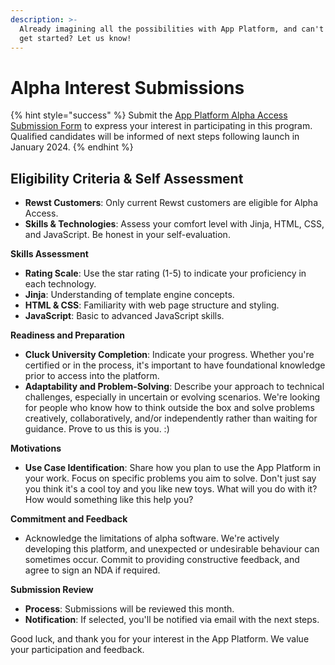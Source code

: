 ```yaml
---
description: >-
  Already imagining all the possibilities with App Platform, and can't wait to
  get started? Let us know!
---
```


# Alpha Interest Submissions

{% hint style="success" %}
Submit the [App Platform Alpha Access Submission Form](https://app.rewst.io/form/018ba558-4a40-72ab-961a-bafb3fc89673) to express your interest in participating in this program. Qualified candidates will be informed of next steps following launch in January 2024.
{% endhint %}

## **Eligibility Criteria & Self Assessment**

* **Rewst Customers**: Only current Rewst customers are eligible for Alpha Access.
* **Skills & Technologies**: Assess your comfort level with Jinja, HTML, CSS, and JavaScript. Be honest in your self-evaluation.

**Skills Assessment**

* **Rating Scale**: Use the star rating (1-5) to indicate your proficiency in each technology.
* **Jinja**: Understanding of template engine concepts.
* **HTML & CSS**: Familiarity with web page structure and styling.
* **JavaScript**: Basic to advanced JavaScript skills.

**Readiness and Preparation**

* **Cluck University Completion**: Indicate your progress. Whether you're certified or in the process, it's important to have foundational knowledge prior to access into the platform.
* **Adaptability and Problem-Solving**: Describe your approach to technical challenges, especially in uncertain or evolving scenarios. We're looking for people who know how to think outside the box and solve problems creatively, collaboratively, and/or independently rather than waiting for guidance. Prove to us this is you. :)&#x20;

**Motivations**

* **Use Case Identification**: Share how you plan to use the App Platform in your work. Focus on specific problems you aim to solve. Don't just say you think it's a cool toy and you like new toys. What will you do with it? How would something like this help you?

**Commitment and Feedback**

* Acknowledge the limitations of alpha software. We're actively developing this platform, and unexpected or undesirable behaviour can sometimes occur. Commit to providing constructive feedback, and agree to sign an NDA if required.

**Submission Review**

* **Process**: Submissions will be reviewed this month.
* **Notification**: If selected, you'll be notified via email with the next steps.

Good luck, and thank you for your interest in the App Platform. We value your participation and feedback.
